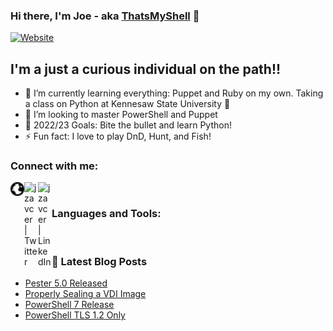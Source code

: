 ### Hi there, I'm Joe - aka [ThatsMyShell][website] 👋 

[![Website](https://img.shields.io/website?label=thatsmyshell.com&style=for-the-badge&url=https%3A%2F%2Fthatsmyshell.com)](https://www.thatsmyshell.com)

## I'm a just a curious individual on the path!!

- 🌱 I’m currently learning everything: Puppet and Ruby on my own.  Taking a class on Python at Kennesaw State University 🤣
- 👯 I’m looking to master PowerShell and Puppet
- 🥅 2022/23 Goals: Bite the bullet and learn Python!
- ⚡ Fun fact: I love to play DnD, Hunt, and Fish!

### Connect with me:

[<img align="left" alt="jzavcer" width="22px" src="https://raw.githubusercontent.com/iconic/open-iconic/master/svg/globe.svg" />][website]
[<img align="left" alt="jzavcer | Twitter" width="22px" src="https://cdn.jsdelivr.net/npm/simple-icons@v3/icons/twitter.svg" />][twitter]
[<img align="left" alt="jzavcer | LinkedIn" width="22px" src="https://cdn.jsdelivr.net/npm/simple-icons@v3/icons/linkedin.svg" />][linkedin]

<br />

### Languages and Tools:

<br />

### 📕 Latest Blog Posts

<!-- BLOG-POST-LIST:START -->
- [Pester 5.0 Released](https://thatsmyshell.com/2020/05/27/pester-5-0-released/)
- [Properly Sealing a VDI Image](https://thatsmyshell.com/2020/04/15/properly-sealing-a-vdi-image/)
- [PowerShell 7 Release](https://thatsmyshell.com/2020/03/04/powershell-7-release/)
- [PowerShell TLS 1.2 Only](https://thatsmyshell.com/2020/03/04/powershell-tls-1-2-only/)
<!-- BLOG-POST-LIST:END -->

[website]: https://thatsmyshell.com/
[twitter]: https://twitter.com/jzavcer
[linkedin]: https://www.linkedin.com/in/josephzavcer/